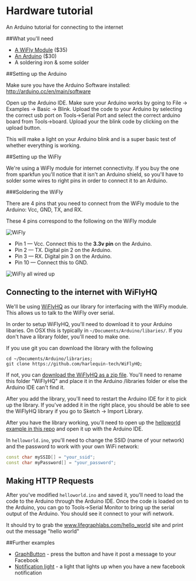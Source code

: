 # Hardware tutorial

An Arduino tutorial for connecting to the internet

##What you'll need
* [A WiFly Module](https://www.sparkfun.com/products/10822) ($35)
* [An Arduino](https://www.sparkfun.com/products/11021) ($30)
* A soldering iron & some solder

##Setting up the Arduino

Make sure you have the Arduino Software installed: http://arduino.cc/en/main/software

Open up the Arduino IDE. Make sure your Arduino works by going to File -> Examples -> Basic -> Blink. Upload the code to your Arduino by selecting the correct usb port on Tools->Serial Port and select the correct arduino board from Tools->board. Upload your the blink code by clicking on the upload button. 

This will make a light on your Arduino blink and is a super basic test of whether everything is working. 

##Setting up the WiFly

We're using a WiFly module for internet connectivity. If you buy the one from sparkfun you'll notice that it isn't an Arduino shield, so you'll have to solder some wires to right pins in order to connect it to an Arduino.

###Soldering the WiFly

There are 4 pins that you need to connect from the WiFly module to the Arduino: Vcc, GND, TX, and RX.

These 4 pins correspond to the following on the WiFly module

![WiFly](https://raw.github.com/lifegraph/graphbutton-wifly/master/imgs/wifly.png)

* Pin 1 &mdash; Vcc. Connect this to the **3.3v pin** on the Arduino.
* Pin 2 &mdash; TX. Digital pin 2 on the Arduino.
* Pin 3 &mdash; RX. Digital pin 3 on the Arduino.
* Pin 10 &mdash; Connect this to GND.

![WiFly all wired up](http://i.imgur.com/EDxmchO.png)

## Connecting to the internet with WiFlyHQ

We'll be using [WiFlyHQ](https://github.com/harlequin-tech/WiFlyHQ) as our library for interfacing with the WiFly module. This allows us to talk to the WiFly over serial.

In order to setup WiFlyHQ, you'll need to download it to your Arduino libaries. On OSX this is typically in `~/Documents/Arduino/libaries/`. If you don't have a library folder, you'll need to make one. 

If you use git you can download the library with the following

```
cd ~/Documents/Arduino/libraries;
git clone https://github.com/harlequin-tech/WiFlyHQ;
```

If not, you can [download the WiFlyHQ as a zip file](https://github.com/harlequin-tech/WiFlyHQ/archive/master.zip). You'll need to rename this folder "WiFlyHQ" and place it in the Arduino /libraries folder or else the Arduino IDE can't find it. 

After you add the library, you'll need to restart the Arduino IDE for it to pick up the library. If you've added it in the right place, you should be able to see the WiFlyHQ library if you go to Sketch -> Import Library.

After you have the library working, you'll need to open up the [helloworld example in this repo](https://github.com/lifegraph/hw-tutorial/blob/master/helloworld/helloworld.ino) and open it up with the Arduino IDE. 

In `helloworld.ino`, you'll need to change the SSID (name of your network) and the password to work with your own WiFi network:

```ino
const char mySSID[] = "your_ssid";
const char myPassword[] = "your_password";
```

## Making HTTP Requests

After you've modified `helloworld.ino` and saved it, you'll need to load the code to the Arduino through the Arduino IDE. Once the code is loaded on to the Arduino, you can go to Tools->Serial Monitor to bring up the serial output of the Arduino. You should see it connect to your wifi network.

It should try to grab the www.lifegraphlabs.com/hello_world site and print out the message "hello world"

##Further examples

* [GraphButton](https://github.com/lifegraph/graphbutton-wifly) - press the button and have it post a message to your Facebook
* [Notification light](https://github.com/lifegraph/notificationlight) - a light that lights up when you have a new facebook notification